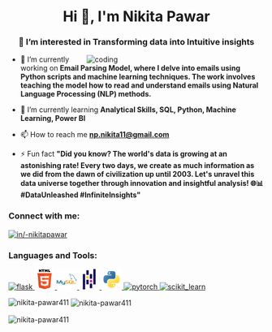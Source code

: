 <h1 align="center">Hi 👋, I'm Nikita Pawar</h1>
<h3 align="center">👀 I’m interested in Transforming data into Intuitive insights</h3>

<img align="right" alt="coding" width="350" src="https://static.wixstatic.com/media/3e99b9_f53a1cab95ae4dfd938a1bf6a1a62f49~mv2.gif">

- 🔭 I’m currently working on **Email Parsing Model, where I delve into emails using Python scripts and machine learning techniques. The work involves teaching the model how to read and understand emails using Natural Language Processing (NLP) methods.**

- 🌱 I’m currently learning **Analytical Skills, SQL, Python, Machine Learning, Power BI**

- 📫 How to reach me **np.nikita11@gmail.com**

- ⚡ Fun fact **"Did you know? The world's data is growing at an astonishing rate! Every two days, we create as much information as we did from the dawn of civilization up until 2003. Let's unravel this data universe together through innovation and insightful analysis! 🌐📊 #DataUnleashed #InfiniteInsights"**

<h3 align="left">Connect with me:</h3>
<p align="left">
<a href="https://linkedin.com/in/in/-nikitapawar" target="blank"><img align="center" src="https://raw.githubusercontent.com/rahuldkjain/github-profile-readme-generator/master/src/images/icons/Social/linked-in-alt.svg" alt="in/-nikitapawar" height="30" width="40" /></a>
</p>

<h3 align="left">Languages and Tools:</h3>
<p align="left"> <a href="https://flask.palletsprojects.com/" target="_blank" rel="noreferrer"> <img src="https://www.vectorlogo.zone/logos/pocoo_flask/pocoo_flask-icon.svg" alt="flask" width="40" height="40"/> </a> <a href="https://www.w3.org/html/" target="_blank" rel="noreferrer"> <img src="https://raw.githubusercontent.com/devicons/devicon/master/icons/html5/html5-original-wordmark.svg" alt="html5" width="40" height="40"/> </a> <a href="https://www.mysql.com/" target="_blank" rel="noreferrer"> <img src="https://raw.githubusercontent.com/devicons/devicon/master/icons/mysql/mysql-original-wordmark.svg" alt="mysql" width="40" height="40"/> </a> <a href="https://pandas.pydata.org/" target="_blank" rel="noreferrer"> <img src="https://raw.githubusercontent.com/devicons/devicon/2ae2a900d2f041da66e950e4d48052658d850630/icons/pandas/pandas-original.svg" alt="pandas" width="40" height="40"/> </a> <a href="https://www.python.org" target="_blank" rel="noreferrer"> <img src="https://raw.githubusercontent.com/devicons/devicon/master/icons/python/python-original.svg" alt="python" width="40" height="40"/> </a> <a href="https://pytorch.org/" target="_blank" rel="noreferrer"> <img src="https://www.vectorlogo.zone/logos/pytorch/pytorch-icon.svg" alt="pytorch" width="40" height="40"/> </a> <a href="https://scikit-learn.org/" target="_blank" rel="noreferrer"> <img src="https://upload.wikimedia.org/wikipedia/commons/0/05/Scikit_learn_logo_small.svg" alt="scikit_learn" width="40" height="40"/> </a> </p>

<p><img align="left" src="https://github-readme-stats.vercel.app/api/top-langs?username=nikita-pawar411&show_icons=true&locale=en&layout=compact" alt="nikita-pawar411" /></p>

<p>&nbsp;<img align="center" src="https://github-readme-stats.vercel.app/api?username=nikita-pawar411&show_icons=true&locale=en" alt="nikita-pawar411" /></p>

<p><img align="center" src="https://github-readme-streak-stats.herokuapp.com/?user=nikita-pawar411&" alt="nikita-pawar411" /></p>
